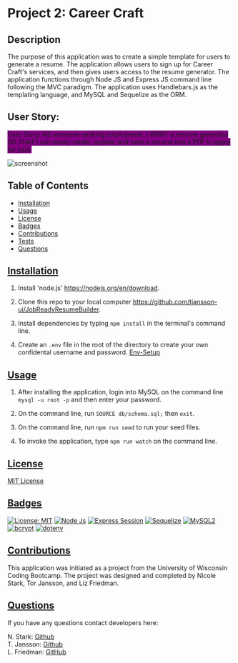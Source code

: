 # Project 2: Career Craft 

## Description
The purpose of this application was to create a simple template for users to generate a resume. The application allows users to sign up for Career Craft's services, and then gives users access to the resume generator. The application functions through Node JS and Express JS command line following the MVC paradigm. The application uses Handlebars.js as the templating language, and MySQL and Sequelize as the ORM. 

## User Story:
<span style="background:purple"> User Story: AS someone seeking employment, I WANT a resume generator SO THAT I can easily create, update, and save a resume into a PDF to apply for jobs. </span>


![screenshot](/JobReadyResumeBuilder/public/assets/homepage-screenshot.png)

  ## Table of Contents
  * [Installation](#installation)
  * [Usage](#usage)
  * [License](#license)
  * [Badges](#badges)
  * [Contributions](#contributions)
  * [Tests](#tests)
  * [Questions](#questions)

## [Installation](#Table-of-Contents)
1. Install 'node.js' https://nodejs.org/en/download.

2. Clone this repo to your local computer https://github.com/tjansson-ui/JobReadyResumeBuilder.

4. Install dependencies by typing `npm install` in the terminal's command line.

5. Create an `.env` file in the root of the directory to create your own confidental username and password. [Env-Setup](https://www.npmjs.com/package/dotenv)


## [Usage](#table-of-contents)
1. After installing the application, login into MySQL on the command line `mysql -u root -p` and then enter your password. 

2. On the command line, run `SOURCE db/schema.sql;` then `exit`.

3. On the command line, run `npm run seed` to run your seed files.

4. To invoke the application, type `npm run watch` on the command line.

## [License](#table-of-contents)
[MIT License](https://opensource.org/licenses/MIT)

## [Badges](#table-of-contents)

[![License: MIT](https://img.shields.io/badge/MIT_License-orange)](https://opensource.org/licenses/MIT)
[![Node Js](https://img.shields.io/badge/Node%20JS-8A2BE2)]( https://nodejs.org/en/download)
[![Express Session](https://img.shields.io/badge/Express%20Session-8A2BAA2)](https://www.npmjs.com/package/express-session)
[![Sequelize](https://img.shields.io/badge/Sequelize-blue)](https://www.npmjs.com/package/sequelize) 
[![MySQL2](https://img.shields.io/badge/MySql2-red)](https://www.npmjs.com/package/mysql2) 
[![bcrypt](https://img.shields.io/badge/Bcrypt-purple)](https://www.npmjs.com/package/bcrypt) 
[![dotenv](https://img.shields.io/badge/.env-yellow)](https://www.npmjs.com/package/dotenv) 

## [Contributions](#table-of-contents)
This application was initiated as a project from the University of Wisconsin Coding Bootcamp. The project was designed and completed by Nicole Stark, Tor Jansson, and Liz Friedman. 

## [Questions](#Table-of-Contents)
If you have any questions contact developers here:

N. Stark: [Github](nstark12)
<br> 
T. Jansson: [Github](tjansson-ui)
<br>
L. Friedman:   [GitHub](https://github.com/lizf57)